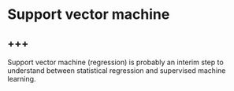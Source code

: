 # Support vector machine

+++
---

Support vector machine (regression) is probably an interim step to understand between statistical regression and supervised machine learning.